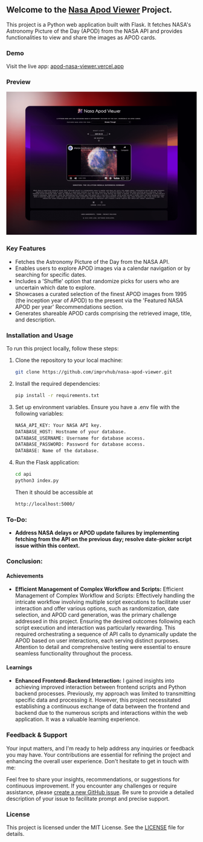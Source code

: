 ## Welcome to the [Nasa Apod Viewer](https://apod-nasa-viewer.vercel.app/) Project.

This project is a Python web application built with Flask. It fetches NASA's Astronomy Picture of the Day (APOD) from the NASA API and provides functionalities to view and share the images as APOD cards.

### Demo

Visit the live app: [apod-nasa-viewer.vercel.app](https://apod-nasa-viewer.vercel.app)

### Preview

![Preview](./api/static/images/previewreadme.png "Preview")


### Key Features

- Fetches the Astronomy Picture of the Day from the NASA API.
- Enables users to explore APOD images via a calendar navigation or by searching for specific dates.
- Includes a 'Shuffle' option that randomize picks for users who are uncertain which date to explore.
- Showcases a curated selection of the finest APOD images from 1995 (the inception year of APOD) to the present via the 'Featured NASA APOD per year' Recommendations section.
- Generates shareable APOD cards comprising the retrieved image, title, and description.

### Installation and Usage

To run this project locally, follow these steps:

1. Clone the repository to your local machine:

   ```bash
   git clone https://github.com/imprvhub/nasa-apod-viewer.git
   ```

2. Install the required dependencies:

    ```bash
   pip install -r requirements.txt
   ```

3. Set up environment variables. Ensure you have a .env file with the following variables:

     ```bash
    NASA_API_KEY: Your NASA API key.
    DATABASE_HOST: Hostname of your database.
    DATABASE_USERNAME: Username for database access.
    DATABASE_PASSWORD: Password for database access.
    DATABASE: Name of the database.
   ```

4. Run the Flask application:
    ```bash
   cd api
   python3 index.py
   ```
   Then it should be accessible at
    ```bash
   http://localhost:5000/
   ```


### To-Do:
- **Address NASA delays or APOD update failures by implementing fetching from the API on the previous day; resolve date-picker script issue within this context.**

### Conclusion:

#### Achievements

- **Efficient Management of Complex Workflow and Scripts:** Efficient Management of Complex Workflow and Scripts: Effectively handling the intricate workflow involving multiple script executions to facilitate user interaction and offer various options, such as randomization, date selection, and APOD card generation, was the primary challenge addressed in this project. Ensuring the desired outcomes following each script execution and interaction was particularly rewarding. This required orchestrating a sequence of API calls to dynamically update the APOD based on user interactions, each serving distinct purposes. Attention to detail and comprehensive testing were essential to ensure seamless functionality throughout the process.

#### Learnings

- **Enhanced Frontend-Backend Interaction:** I gained insights into achieving improved interaction between frontend scripts and Python backend processes. Previously, my approach was limited to transmitting specific data and processing it. However, this project necessitated establishing a continuous exchange of data between the frontend and backend due to the numerous scripts and interactions within the web application. It was a valuable learning experience.   

### Feedback & Support
Your input matters, and I'm ready to help address any inquiries or feedback you may have. Your contributions are essential for refining the project and enhancing the overall user experience. Don't hesitate to get in touch with me:

Feel free to share your insights, recommendations, or suggestions for continuous improvement. If you encounter any challenges or require assistance, please [create a new GitHub issue](https://github.com/imprvhub/nasa-apod-viewer/issues/new). Be sure to provide a detailed description of your issue to facilitate prompt and precise support.

### License

This project is licensed under the MIT License. See the [LICENSE](https://github.com/imprvhub/nasa-apod-viewer/blob/main/LICENSE.md) file for details.

